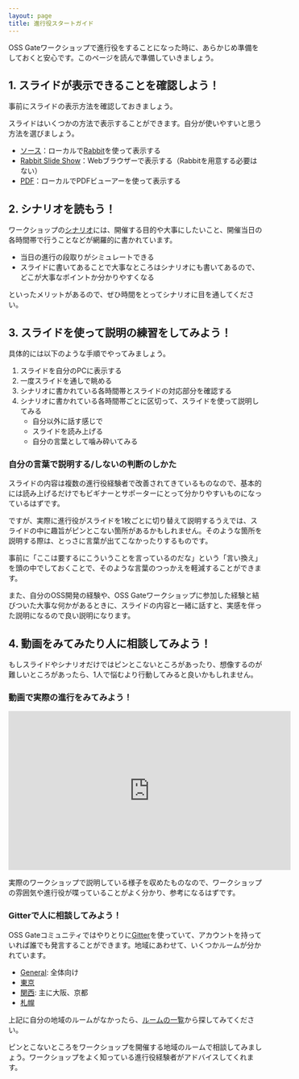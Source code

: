 ```yaml
---
layout: page
title: 進行役スタートガイド
---
```


OSS Gateワークショップで進行役をすることになった時に、あらかじめ準備をしておくと安心です。このページを読んで準備していきましょう。

## 1. スライドが表示できることを確認しよう！

事前にスライドの表示方法を確認しておきましょう。

スライドはいくつかの方法で表示することができます。自分が使いやすいと思う方法を選びましょう。

* [ソース](https://github.com/oss-gate/workshop/blob/master/tutorial/scenario.rab)：ローカルで[Rabbit](https://rabbit-shocker.org/)を使って表示する
* [Rabbit Slide Show](https://slide.rabbit-shocker.org/authors/oss-gate/workshop-tutorial/)：Webブラウザーで表示する（Rabbitを用意する必要はない）
* [PDF](https://slide.rabbit-shocker.org/authors/oss-gate/workshop-tutorial/scenario.pdf)：ローカルでPDFビューアーを使って表示する

## 2. シナリオを読もう！

ワークショップの[シナリオ](https://github.com/oss-gate/workshop/blob/master/tutorial/scenario.md)には、開催する目的や大事にしたいこと、開催当日の各時間帯で行うことなどが網羅的に書かれています。

* 当日の進行の段取りがシミュレートできる
* スライドに書いてあることで大事なところはシナリオにも書いてあるので、どこが大事なポイントか分かりやすくなる

といったメリットがあるので、ぜひ時間をとってシナリオに目を通してください。

## 3. スライドを使って説明の練習をしてみよう！

具体的には以下のような手順でやってみましょう。

1. スライドを自分のPCに表示する
2. 一度スライドを通しで眺める
3. シナリオに書かれている各時間帯とスライドの対応部分を確認する
4. シナリオに書かれている各時間帯ごとに区切って、スライドを使って説明してみる
	* 自分以外に話す感じで
	* スライドを読み上げる
	* 自分の言葉として噛み砕いてみる

### 自分の言葉で説明する/しないの判断のしかた

スライドの内容は複数の進行役経験者で改善されてきているものなので、基本的には読み上げるだけでもビギナーとサポーターにとって分かりやすいものになっているはずです。

ですが、実際に進行役がスライドを1枚ごとに切り替えて説明するうえでは、スライドの中に趣旨がピンとこない箇所があるかもしれません。そのような箇所を説明する際は、とっさに言葉が出てこなかったりするものです。

事前に「ここは要するにこういうことを言っているのだな」という「言い換え」を頭の中でしておくことで、そのような言葉のつっかえを軽減することができます。

また、自分のOSS開発の経験や、OSS Gateワークショップに参加した経験と結びついた大事な何かがあるときに、スライドの内容と一緒に話すと、実感を伴った説明になるので良い説明になります。

## 4. 動画をみてみたり人に相談してみよう！

もしスライドやシナリオだけではピンとこないところがあったり、想像するのが難しいところがあったら、1人で悩むより行動してみると良いかもしれません。

### 動画で実際の進行をみてみよう！

<iframe width="560" height="315" src="https://www.youtube.com/embed/aqQn4c5vmS0?showinfo=0&rel=0" frameborder="0" allowfullscreen></iframe>

実際のワークショップで説明している様子を収めたものなので、ワークショップの雰囲気や進行役が喋っていることがよく分かり、参考になるはずです。

### Gitterで人に相談してみよう！

OSS Gateコミュニティではやりとりに[Gitter](https://gitter.im/oss-gate/general)を使っていて、アカウントを持っていれば誰でも発言することができます。地域にあわせて、いくつかルームが分かれています。

* [General](https://gitter.im/oss-gate/general): 全体向け
* [東京](https://gitter.im/oss-gate/tokyo)
* [関西](https://gitter.im/oss-gate/kansai): 主に大阪、京都
* [札幌](https://gitter.im/oss-gate/sapporo)

上記に自分の地域のルームがなかったら、[ルームの一覧](https://gitter.im/oss-gate/home)から探してみてください。

ピンとこないところをワークショップを開催する地域のルームで相談してみましょう。ワークショップをよく知っている進行役経験者がアドバイスしてくれます。
